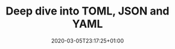---
draft: false 
date: '2020-03-05T23:17:25+01:00'
Author: Valentin .C
description: test de description
title: Deep dive into TOML, JSON and YAML
article:
  category: frontmatter
  tags: 
  related: [ ]
sitemap:
  changefreq: monthly
  priority: 0.5
  filename: sitemap.xml

---